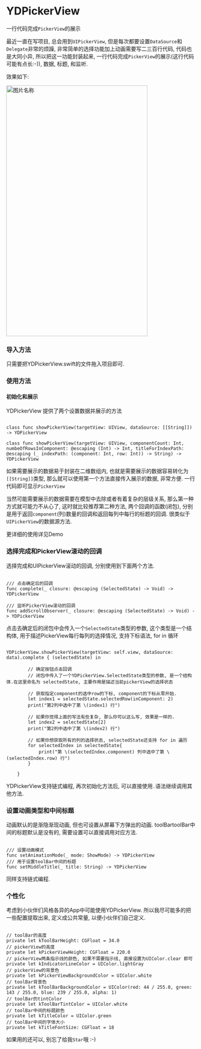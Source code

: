 # YDPickerView
一行代码完成`PickerView`的展示

最近一直在写项目, 总会用到`UIPickerView`, 但是每次都要设置`DataSource`和`Delegate`非常的烦躁, 非常简单的选择功能加上动画需要写二三百行代码, 代码也是大同小异, 所以把这一功能封装起来, 一行代码完成`PickerView`的展示(这行代码可能有点长:-)), 数据, 标题, 和监听. 

效果如下:

<img src="http://zhaoyanda-git.oss-cn-beijing.aliyuncs.com/YDPickerView.gif" width = "375" height = "667" alt="图片名称" align=center />

### 导入方法
只需要把YDPickerView.swift的文件拖入项目即可.

### 使用方法

#### 初始化和展示
YDPickerView 提供了两个设置数据并展示的方法

<pre><code>
class func showPickerView(targetView: UIView, dataSource: [[String]]) -> YDPickerView
    
class func showPickerView(targetView: UIView, componentCount: Int, numbeOfRowsInComponent: @escaping (Int) -> Int, titleForIndexPath: @escaping (_ indexPath: (component: Int, row: Int)) -> String) -> YDPickerView
</code></pre>

如果需要展示的数据易于封装在二维数组内, 也就是需要展示的数据容易转化为`[[String]]`类型, 那么就可以使用第一个方法直接传入展示的数据, 非常方便. 一行代码即可显示`PickerView`

当然可能需要展示的数据需要在模型中去除或者有着复杂的层级关系, 那么第一种方式就可能力不从心了, 这时就比较推荐第二种方法, 两个回调的函数(闭包), 分别是用于返回`component`(列)数量的回调和返回每列中每行的标题的回调. 很类似于`UIPickerView`的数据源方法.

更详细的使用详见Demo

### 选择完成和PickerView滚动的回调

选择完成和UIPickerView滚动的回调, 分别使用到下面两个方法.

<pre><code>
/// 点击确定后的回调
func complete(_ closure: @escaping (SelectedState) -> Void) -> YDPickerView

/// 监听PickerView滚动的回调
func addScrollObserver(_ closure: @escaping (SelectedState) -> Void) -> YDPickerView
</code></pre>

点击去确定后的闭包中会传入一个`SelectedState`类型的参数, 这个类型是一个结构体, 用于描述PickerView每行每列的选择情况, 支持下标语法, for in 循环

<pre><code>
YDPickerView.showPickerView(targetView: self.view, dataSource: data).complete { (selectedState) in
        
        // 确定按钮点击回调
        // 闭包中传入了一个YDPickerView.SelectedState类型的参数, 是一个结构体.在这里命名为 selectedState, 主要作用是描述当前pickerView的选择状态
        
        // 获取指定component的选中row的下标, component的下标从零开始.
        let index1 = selectedState.selectedRow(inComponent: 2)
        print("第2列中选中了第 \(index1) 行")
        
        // 如果你觉得上面的写法有些复杂, 那么你可以这么写, 效果是一样的.
        let index2 = selectedState[2]
        print("第2列中选中了第 \(index2) 行")
        
        // 如果你想获取所有的列的选择状态, selectedState还支持 for in 遍历
        for selectedIndex in selectedState{
            print("第 \(selectedIndex.component) 列中选中了第 \(selectedIndex.row) 行")
        }
        
    }
</code></pre>

YDPickerView支持链式编程, 再次初始化方法后, 可以直接使用`.`语法继续调用其他方法.

### 设置动画类型和中间标题

动画默认的是渐隐渐现动画, 但也可设置从屏幕下方弹出的动画.
toolBartoolBar中间的标题默认是没有的, 需要设置可以直接调用对应方法.

<pre><code>
/// 设置动画模式
func setAnimationMode(_ mode: ShowMode) -> YDPickerView
/// 用于设置toolBar中间的标题
func setMiddleTitle(_ title: String) -> YDPickerView
</code></pre>
同样支持链式编程.

### 个性化
考虑到小伙伴们风格各异的App中可能使用YDPickerView. 所以我尽可能多的把一些配置提取出来, 定义成公共常量, 以便小伙伴们自己定义.

<pre><code>
// toolBar的高度
private let kToolBarHeight: CGFloat = 34.0
// pickerView的高度
private let kPickerViewHeight: CGFloat = 220.0
// pickerView两条指示线的颜色, 如果不需要指示线, 直接设置为UIColor.clear 即可
private let kIndicatorLineColor = UIColor.lightGray
// pickerView的背景色
private let kPickerViewBackgroundColor = UIColor.white
// toolBar背景色
private let kToolBarBackgroundColor = UIColor(red: 44 / 255.0, green: 143 / 255.0, blue: 239 / 255.0, alpha: 1)
// toolBar的tintColor
private let kToolBarTintColor = UIColor.white
// toolBar中间的标题颜色
private let kTitleColor = UIColor.green
// toolBar中间的字体大小
private let kTitleFontSize: CGFloat = 18
</code></pre>

如果用的还可以, 别忘了给我`Star`哦 :-)




